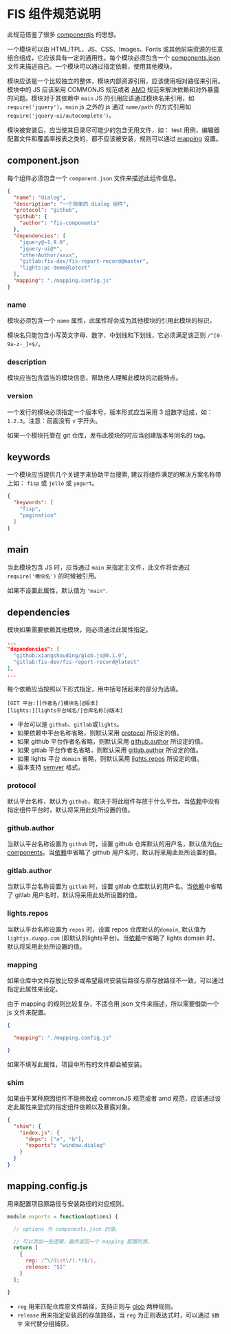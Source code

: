 FIS 组件规范说明
====

此规范借鉴了很多 [componentjs](https://github.com/componentjs/component) 的思想。

一个模块可以由 HTML/TPL、JS、CSS、Images、Fonts 或其他前端资源的任意组合组成，它应该具有一定的通用性。每个模块必须包含一个 [components.json](#componentjson) 文件来描述自己。一个模块可以通过指定依赖，使用其他模块。

模块应该是一个比较独立的整体，模块内部资源引用，应该使用相对路径来引用。模块中的 JS 应该采用 COMMONJS 规范或者 [AMD](https://github.com/amdjs/amdjs-api) 规范来解决依赖和对外暴露的问题。模块对于其依赖中 `main` JS 的引用应该通过模块名来引用，如 `require('jquery')`，`main` js 之外的 js 通过 `name/path` 的方式引用如 `require('jquery-ui/autocomplete')`。

模块被安装后，应当使其目录尽可能少的包含无用文件，如： test 用例，编辑器配置文件和覆盖率报表之类的，都不应该被安装，规则可以通过 [mapping](#mapping) 设置。

## component.json
每个组件必须包含一个 `component.json` 文件来描述此组件信息。

```json
{
  "name": "dialog",
  "description": "一个简单的 dialog 组件",
  "protocol": "github",
  "github": {
    "author": "fis-components"
  },
  "dependencies": [
    "jquery@~1.9.0",
    "jquery-ui@*",
    "otherAuthor/xxxx",
    "gitlab:fis-dev/fis-report-record@master",
    "lights:pc-demo@latest"
  ],
  "mapping": "./mapping.config.js"
}
```
### name

模块必须包含一个 `name` 属性，此属性将会成为其他模块的引用此模块的标识。

模块名只能包含小写英文字母、数字、中划线和下划线，它必须满足该正则 `/^[0-9a-z-_]+$/`。

### description

模块应当包含适当的模块信息，帮助他人理解此模块的功能特点。

### version

一个发行的模块必须指定一个版本号，版本形式应当采用 3 组数字组成，如：`1.2.3`。注意：前面没有 `v` 字开头。

如果一个模块托管在 git 仓库，发布此模块的时应当创建版本号同名的 tag。

## keywords

一个模块应当提供几个关键字来协助平台搜索, 建议将组件满足的解决方案名称带上如： `fisp` 或 `jello` 或 `yogurt`。

```json
{
  "keywords": [
    "fisp",
    "pagination"
  ]
}
```

## main

当此模块包含 JS 时，应当通过 `main` 来指定主文件，此文件将会通过 `require('模块名')` 的时候被引用。

如果不设置此属性，默认值为 `"main"`.

## dependencies

模块如果需要依赖其他模块，则必须通过此属性指定。

```json
...
"dependencies": [
  "github:xiangshouding/glob.js@0.1.9",
  "gitlab:fis-dev/fis-report-record@latest"
],
...
```

每个依赖应当按照以下形式指定，用中括号括起来的部分为选填。

```
[GIT 平台:][作者名/]模块名[@版本]
[lights:][lights平台域名/]仓库名称[@版本]
```

* 平台可以是 `github`、`gitlab`或`lights`。
* 如果依赖中平台名称省略，则默认采用 [protocol](#protocol) 所设定的值。
* 如果 github 平台作者名省略，则默认采用 [github.author](#githubauthor) 所设定的值。
* 如果 gitlab 平台作者名省略，则默认采用 [gitlab.author](#gitlabauthor) 所设定的值。
* 如果 lights 平台 `domain` 省略，则默认采用 [lights.repos](#lightsrepos) 所设定的值。
* 版本支持 [semver](https://github.com/npm/node-semver) 格式。

### protocol

默认平台名称，默认为 `github`，取决于将此组件存放于什么平台。当[依赖](#dependencies)中没有指定组件平台时，默认将采用此处所设置的值。

### github.author

当默认平台名称设置为 `github` 时，设置 github 仓库默认的用户名，默认值为[fis-components](https://github.com/fis-components)。当[依赖](#dependencies)中省略了 github 用户名时，默认将采用此处所设置的值。

### gitlab.author

当默认平台名称设置为 `gitlab` 时，设置 gitlab 仓库默认的用户名。当[依赖](#dependencies)中省略了 gitlab 用户名时，默认将采用此处所设置的值。

### lights.repos

当默认平台名称设置为 `repos` 时，设置 repos 仓库默认的`domain`, 默认值为 `lightjs.duapp.com` (即默认的lights平台)。当[依赖](#dependencies)中省略了 lights domain 时，默认将采用此处所设置的值。


### mapping

如果仓库中文件存放比较多或希望最终安装后路径与原存放路径不一致，可以通过指定此属性来设定。

由于 mapping 的规则比较复杂，不适合用 json 文件来描述，所以需要借助一个 js 文件来配置。

```json
{

  "mapping": "./mapping.config.js"

}
```

如果不填写此属性，项目中所有的文件都会被安装。

### shim

如果由于某种原因组件不能修改成 commonJS 规范或者 amd 规范，应该通过设定此属性来显式的指定组件依赖以及暴露对象。

```json
{
  "shim": {
    "index.js": {
      "deps": ["a", "b"],
      "exports": "window.dialog"
    }
  }
}
```


## mapping.config.js

用来配置项目原路径与安装路径的对应规则。


```javascript
module.exports = function(options) {

  // options 为 components.json 的值。

  // 可以添加一些逻辑，最终返回一个 mapping 配置列表。
  return [
    {
      reg: /^\/dist\/(.*)$/i,
      release: "$1"
    }
  ];

}
```

* `reg` 用来匹配仓库原文件路径，支持正则与 [glob](https://github.com/isaacs/node-glob) 两种规则。
* `release` 用来指定安装后的存放路径，当 `reg` 为正则表达式时，可以通过 `$数字` 来代替分组捕获。